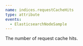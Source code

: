 ```yaml
---
name: indices.requestCacheHits
type: attribute
events:
  - ElasticsearchNodeSample
---
```


The number of request cache hits.